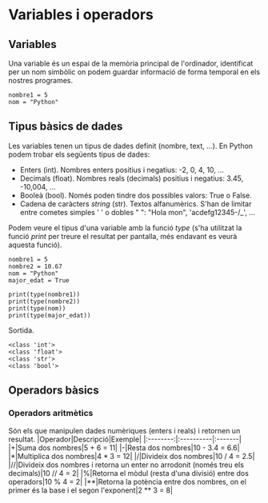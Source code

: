 # Variables i operadors
## Variables
Una variable és un espai de la memòria principal de l'ordinador, identificat per un nom 
simbòlic on podem guardar informació de forma temporal en els nostres programes.

```
nombre1 = 5
nom = "Python"
```
## Tipus bàsics de dades
Les variables tenen un tipus de dades definit (nombre, text, ...). En Python podem trobar els següents 
tipus de dades:
* Enters (int). Nombres enters positius i negatius: -2, 0, 4, 10, ...
* Decimals (float). Nombres reals (decimals) positius i negatius: 3.45, -10,004, ...
* Booleà (bool). Només poden tindre dos possibles valors: True o False.
* Cadena de caràcters *string* (str). Textos alfanumèrics. S'han de limitar entre cometes simples ' ' o dobles " ": "Hola mon", 'acdefg12345-/_', ...

Podem veure el tipus d'una variable amb la funció *type* (s'ha utilitzat la funció *print* per treure el resultat per pantalla, més endavant es veurà aquesta funció).
```
nombre1 = 5
nombre2 = 10.67
nom = "Python"
major_edat = True

print(type(nombre1))
print(type(nombre2))
print(type(nom))
print(type(major_edat))
```
Sortida.
```
<class 'int'>
<class 'float'>
<class 'str'>
<class 'bool'>
```
## Operadors bàsics
### Operadors aritmètics
Són els que manipulen dades numèriques (enters i reals) i retornen un resultat.
|Operador|Descripció|Exemple|
|:--------:|:----------|:-------|
|+|Suma dos nombres|5 + 6 = 11|
|-|Resta dos nombres|10 - 3.4 = 6.6|
|\*|Multiplica dos nombres|4 * 3 = 12|
|/|Divideix dos nombres|10 / 4 = 2.5|
|//|Divideix dos nombres i retorna un enter no arrodonit (només treu els decimals)|10 // 4 = 2|
|%|Retorna el mòdul (resta d'una divisió) entre dos operadors|10 % 4 = 2|
|\*\*|Retorna la potència entre dos nombres, on el primer és la base i el segon l'exponent|2 ** 3 = 8|
